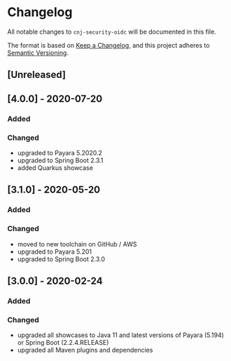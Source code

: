 # Changelog
All notable changes to `cnj-security-oidc` will be documented in this file.

The format is based on [Keep a Changelog](https://keepachangelog.com/en/1.0.0/),
and this project adheres to [Semantic Versioning](https://semver.org/spec/v2.0.0.html).

## [Unreleased]

## [4.0.0] - 2020-07-20
### Added
### Changed
- upgraded to Payara 5.2020.2
- upgraded to Spring Boot 2.3.1
- added Quarkus showcase

## [3.1.0] - 2020-05-20
### Added
### Changed
- moved to new toolchain on GitHub / AWS
- upgraded to Payara 5.201
- upgraded to Spring Boot 2.3.0

## [3.0.0] - 2020-02-24
### Added
### Changed
- upgraded all showcases to Java 11 and latest versions of Payara (5.194) or Spring Boot (2.2.4.RELEASE)
- upgraded all Maven plugins and dependencies
